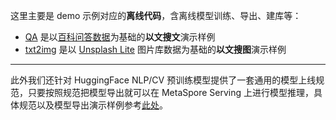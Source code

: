 这里主要是 demo 示例对应的**离线代码**，含离线模型训练、导出、建库等：

- [QA](./QA) 是以[百科问答数据](https://github.com/brightmart/nlp_chinese_corpus#3%E7%99%BE%E7%A7%91%E7%B1%BB%E9%97%AE%E7%AD%94json%E7%89%88baike2018qa)为基础的**以文搜文**演示样例
- [txt2img](./txt2img) 是以 [Unsplash Lite](https://unsplash.com/data) 图片库数据为基础的**以文搜图**演示样例

------

此外我们还针对 HuggingFace NLP/CV 预训练模型提供了一套通用的模型上线规范，只要按照规范把模型导出就可以在 MetaSpore Serving 上进行模型推理，具体规范以及模型导出演示样例参考[此处](./model_export)。
